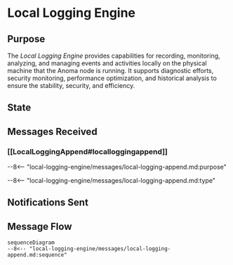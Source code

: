 <div class="engine" markdown>

# Local Logging Engine

## Purpose

<!-- --8<-- [start:purpose] -->

The *Local Logging Engine* provides capabilities for recording, monitoring, analyzing, and managing events and activities
locally on the physical machine that the Anoma node is running.
It supports diagnostic efforts, security monitoring, performance optimization, and historical analysis to ensure the stability, security, and efficiency.

<!-- --8<-- [end:purpose] -->

## State

## Messages Received

### [[LocalLoggingAppend#localloggingappend]]

--8<-- "local-logging-engine/messages/local-logging-append.md:purpose"

--8<-- "local-logging-engine/messages/local-logging-append.md:type"

## Notifications Sent

## Message Flow

<!-- --8<-- [start:messages] -->
```mermaid
sequenceDiagram
--8<-- "local-logging-engine/messages/local-logging-append.md:sequence"
```
<!-- --8<-- [end:messages] -->

</div>
